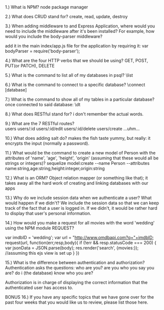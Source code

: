 1.) What is NPM? 
node package manager

2.) What does CRUD stand for? 
create, read, update, destroy

3.) When adding middleware to and Express Application, where would you need to include the middleware after it's been installed? For example, how would you include the body-parser middleware? 

add it in the main index/app.js file for the application by requiring it: 
var bodyParser = require('body-parser');

4.) What are the four HTTP verbs that we should be using? 
GET, POST, PUT(or PATCH), DELETE

5.) What is the command to list all of my databases in psql?
\list

6.) What is the command to connect to a specific database? 
\connect [database]

7.) What is the command to show all of my tables in a particular database? 
once connected to said database: 
\dt

8.) What does RESTful stand for? 
i don't remember the actual words.

9.) What are the 7 RESTful routes?  
users
users/:id
users/:id/edit
users/:id/delete
users/create
...uhm...

10.) What does adding salt do? 
makes the fish taste yummy, but really: it encrypts the input (normally a password). 


11.) What would be the command to create a new model of Person with the attributes of 'name', 'age', 'height', 'origin' (assuming that these would all be strings or integers)? 
sequelize model:create --name Person --attributes name:string,age:string,height:integer,origin:string

12.) What is an ORM? 
Object relation mapper (or something like that); it takes away all the hard work of creating and linking databases with our apps

13.) Why do we include session data when we authenticate a user? What would happen if we didn't? 
We include the session data so that we can keep track of the fact that a user is logged in. If we didn't, it would be rather hard to display that user's personal information. 

14.) How would you make a request for all movies with the word 'wedding' using the NPM module REQUEST? 

var imdbID = 'wedding';
var url = "http://www.omdbapi.com?q="+imdbID;
request(url, function(err,resp,body){
  if (!err && resp.statusCode === 200) {
  var jsonData = JSON.parse(body);
  res.render('search', {movies:});  //assuming this ejs view is set up
  }
  })

15.) What is the difference between authentication and authorization?
Authentication asks the questions: who are you? are you who you say you are? do i (the database) know who you are?

Authorization is in charge of displaying the correct information that the authenticated user has access to. 

BONUS 16.) If you have any specific topics that we have gone over for the past four weeks that you would like us to review, please list those here.


